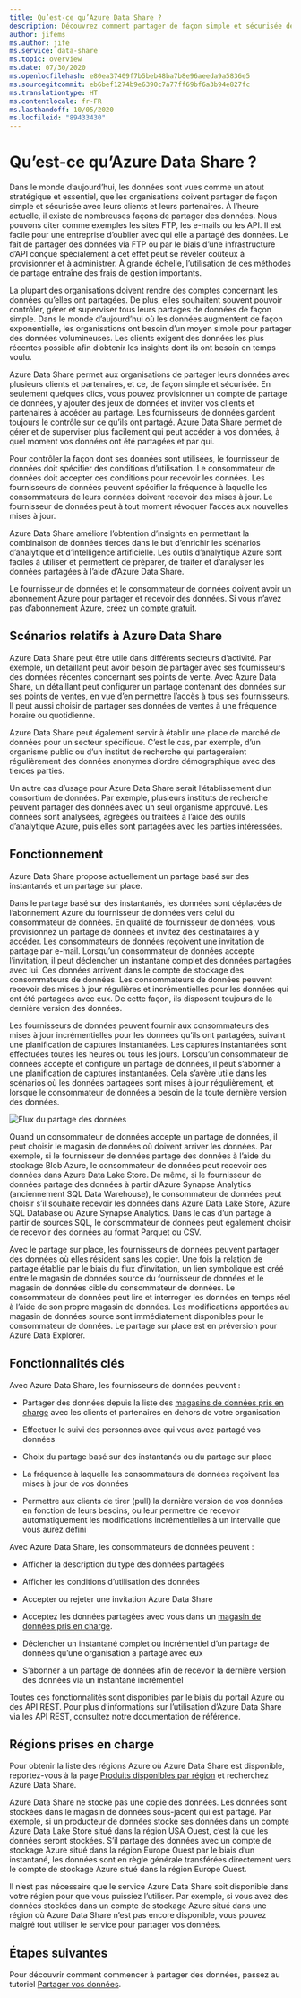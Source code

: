 ```yaml
---
title: Qu’est-ce qu’Azure Data Share ?
description: Découvrez comment partager de façon simple et sécurisée des données avec plusieurs clients et partenaires à l’aide d’Azure Data Share.
author: jifems
ms.author: jife
ms.service: data-share
ms.topic: overview
ms.date: 07/30/2020
ms.openlocfilehash: e80ea37409f7b5beb48ba7b8e96aeeda9a5836e5
ms.sourcegitcommit: eb6bef1274b9e6390c7a77ff69bf6a3b94e827fc
ms.translationtype: HT
ms.contentlocale: fr-FR
ms.lasthandoff: 10/05/2020
ms.locfileid: "89433430"
---
```

# <a name="what-is-azure-data-share"></a>Qu’est-ce qu’Azure Data Share ?

Dans le monde d’aujourd’hui, les données sont vues comme un atout stratégique et essentiel, que les organisations doivent partager de façon simple et sécurisée avec leurs clients et leurs partenaires. À l’heure actuelle, il existe de nombreuses façons de partager des données. Nous pouvons citer comme exemples les sites FTP, les e-mails ou les API. Il est facile pour une entreprise d’oublier avec qui elle a partagé des données. Le fait de partager des données via FTP ou par le biais d’une infrastructure d’API conçue spécialement à cet effet peut se révéler coûteux à provisionner et à administrer. À grande échelle, l’utilisation de ces méthodes de partage entraîne des frais de gestion importants. 

La plupart des organisations doivent rendre des comptes concernant les données qu’elles ont partagées. De plus, elles souhaitent souvent pouvoir contrôler, gérer et superviser tous leurs partages de données de façon simple. Dans le monde d’aujourd’hui où les données augmentent de façon exponentielle, les organisations ont besoin d’un moyen simple pour partager des données volumineuses. Les clients exigent des données les plus récentes possible afin d’obtenir les insights dont ils ont besoin en temps voulu.

Azure Data Share permet aux organisations de partager leurs données avec plusieurs clients et partenaires, et ce, de façon simple et sécurisée. En seulement quelques clics, vous pouvez provisionner un compte de partage de données, y ajouter des jeux de données et inviter vos clients et partenaires à accéder au partage. Les fournisseurs de données gardent toujours le contrôle sur ce qu’ils ont partagé. Azure Data Share permet de gérer et de superviser plus facilement qui peut accéder à vos données, à quel moment vos données ont été partagées et par qui. 

Pour contrôler la façon dont ses données sont utilisées, le fournisseur de données doit spécifier des conditions d’utilisation. Le consommateur de données doit accepter ces conditions pour recevoir les données. Les fournisseurs de données peuvent spécifier la fréquence à laquelle les consommateurs de leurs données doivent recevoir des mises à jour. Le fournisseur de données peut à tout moment révoquer l’accès aux nouvelles mises à jour. 

Azure Data Share améliore l’obtention d’insights en permettant la combinaison de données tierces dans le but d’enrichir les scénarios d’analytique et d’intelligence artificielle. Les outils d’analytique Azure sont faciles à utiliser et permettent de préparer, de traiter et d’analyser les données partagées à l’aide d’Azure Data Share. 

Le fournisseur de données et le consommateur de données doivent avoir un abonnement Azure pour partager et recevoir des données. Si vous n’avez pas d’abonnement Azure, créez un [compte gratuit](https://azure.microsoft.com/free/).

## <a name="scenarios-for-azure-data-share"></a>Scénarios relatifs à Azure Data Share

Azure Data Share peut être utile dans différents secteurs d’activité. Par exemple, un détaillant peut avoir besoin de partager avec ses fournisseurs des données récentes concernant ses points de vente. Avec Azure Data Share, un détaillant peut configurer un partage contenant des données sur ses points de ventes, en vue d’en permettre l’accès à tous ses fournisseurs. Il peut aussi choisir de partager ses données de ventes à une fréquence horaire ou quotidienne. 

Azure Data Share peut également servir à établir une place de marché de données pour un secteur spécifique. C’est le cas, par exemple, d’un organisme public ou d’un institut de recherche qui partageraient régulièrement des données anonymes d’ordre démographique avec des tierces parties. 

Un autre cas d’usage pour Azure Data Share serait l’établissement d’un consortium de données. Par exemple, plusieurs instituts de recherche peuvent partager des données avec un seul organisme approuvé. Les données sont analysées, agrégées ou traitées à l’aide des outils d’analytique Azure, puis elles sont partagées avec les parties intéressées. 

## <a name="how-it-works"></a>Fonctionnement

Azure Data Share propose actuellement un partage basé sur des instantanés et un partage sur place. 

Dans le partage basé sur des instantanés, les données sont déplacées de l’abonnement Azure du fournisseur de données vers celui du consommateur de données. En qualité de fournisseur de données, vous provisionnez un partage de données et invitez des destinataires à y accéder. Les consommateurs de données reçoivent une invitation de partage par e-mail. Lorsqu’un consommateur de données accepte l’invitation, il peut déclencher un instantané complet des données partagées avec lui. Ces données arrivent dans le compte de stockage des consommateurs de données. Les consommateurs de données peuvent recevoir des mises à jour régulières et incrémentielles pour les données qui ont été partagées avec eux. De cette façon, ils disposent toujours de la dernière version des données. 

Les fournisseurs de données peuvent fournir aux consommateurs des mises à jour incrémentielles pour les données qu’ils ont partagées, suivant une planification de captures instantanées. Les captures instantanées sont effectuées toutes les heures ou tous les jours. Lorsqu’un consommateur de données accepte et configure un partage de données, il peut s’abonner à une planification de captures instantanées. Cela s’avère utile dans les scénarios où les données partagées sont mises à jour régulièrement, et lorsque le consommateur de données a besoin de la toute dernière version des données. 

![Flux du partage des données](media/data-share-flow.png)

Quand un consommateur de données accepte un partage de données, il peut choisir le magasin de données où doivent arriver les données. Par exemple, si le fournisseur de données partage des données à l’aide du stockage Blob Azure, le consommateur de données peut recevoir ces données dans Azure Data Lake Store. De même, si le fournisseur de données partage des données à partir d’Azure Synapse Analytics (anciennement SQL Data Warehouse), le consommateur de données peut choisir s’il souhaite recevoir les données dans Azure Data Lake Store, Azure SQL Database ou Azure Synapse Analytics. Dans le cas d’un partage à partir de sources SQL, le consommateur de données peut également choisir de recevoir des données au format Parquet ou CSV. 

Avec le partage sur place, les fournisseurs de données peuvent partager des données où elles résident sans les copier. Une fois la relation de partage établie par le biais du flux d’invitation, un lien symbolique est créé entre le magasin de données source du fournisseur de données et le magasin de données cible du consommateur de données. Le consommateur de données peut lire et interroger les données en temps réel à l’aide de son propre magasin de données. Les modifications apportées au magasin de données source sont immédiatement disponibles pour le consommateur de données. Le partage sur place est en préversion pour Azure Data Explorer.

## <a name="key-capabilities"></a>Fonctionnalités clés

Avec Azure Data Share, les fournisseurs de données peuvent :

* Partager des données depuis la liste des [magasins de données pris en charge](supported-data-stores.md) avec les clients et partenaires en dehors de votre organisation

* Effectuer le suivi des personnes avec qui vous avez partagé vos données

* Choix du partage basé sur des instantanés ou du partage sur place

* La fréquence à laquelle les consommateurs de données reçoivent les mises à jour de vos données

* Permettre aux clients de tirer (pull) la dernière version de vos données en fonction de leurs besoins, ou leur permettre de recevoir automatiquement les modifications incrémentielles à un intervalle que vous aurez défini

Avec Azure Data Share, les consommateurs de données peuvent : 

* Afficher la description du type des données partagées

* Afficher les conditions d’utilisation des données

* Accepter ou rejeter une invitation Azure Data Share

* Acceptez les données partagées avec vous dans un [magasin de données pris en charge](supported-data-stores.md).

* Déclencher un instantané complet ou incrémentiel d’un partage de données qu’une organisation a partagé avec eux

* S’abonner à un partage de données afin de recevoir la dernière version des données via un instantané incrémentiel

Toutes ces fonctionnalités sont disponibles par le biais du portail Azure ou des API REST. Pour plus d’informations sur l’utilisation d’Azure Data Share via les API REST, consultez notre documentation de référence. 

## <a name="supported-regions"></a>Régions prises en charge

Pour obtenir la liste des régions Azure où Azure Data Share est disponible, reportez-vous à la page [Produits disponibles par région](https://azure.microsoft.com/global-infrastructure/services/?products=data-share) et recherchez Azure Data Share. 

Azure Data Share ne stocke pas une copie des données. Les données sont stockées dans le magasin de données sous-jacent qui est partagé. Par exemple, si un producteur de données stocke ses données dans un compte Azure Data Lake Store situé dans la région USA Ouest, c’est là que les données seront stockées. S’il partage des données avec un compte de stockage Azure situé dans la région Europe Ouest par le biais d’un instantané, les données sont en règle générale transférées directement vers le compte de stockage Azure situé dans la région Europe Ouest.

Il n’est pas nécessaire que le service Azure Data Share soit disponible dans votre région pour que vous puissiez l’utiliser. Par exemple, si vous avez des données stockées dans un compte de stockage Azure situé dans une région où Azure Data Share n’est pas encore disponible, vous pouvez malgré tout utiliser le service pour partager vos données. 

## <a name="next-steps"></a>Étapes suivantes

Pour découvrir comment commencer à partager des données, passez au tutoriel [Partager vos données](share-your-data.md).
